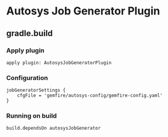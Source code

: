 # Autosys Job Generator Plugin

## gradle.build

### Apply plugin

```
apply plugin: AutosysJobGeneratorPlugin
```

### Configuration



```
jobGeneratorSettings {
    cfgFile = 'gemfire/autosys-config/gemfire-config.yaml'
}
```

### Running on build

```
build.dependsOn autosysJobGenerator
```